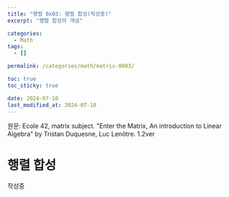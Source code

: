 ```yaml
---
title: "행렬 0x03: 행렬 합성(작성중)"
excerpt: "행렬 합성의 개념"

categories:
  - Math
tags:
  - []

permalink: /categories/math/matrix-0003/

toc: true
toc_sticky: true

date: 2024-07-10
last_modified_at: 2024-07-10
---
```


원문: Ecole 42, matrix subject. "Enter the Matrix, An introduction to Linear Algebra" by Tristan Duquesne, Luc Lenôtre. 1.2ver

# 행렬 합성

작성중